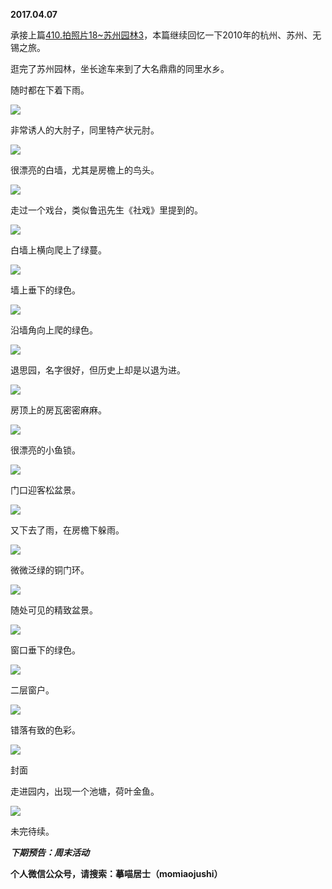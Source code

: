 
          
            
**2017.04.07**

承接上篇[410.拍照片18~苏州园林3](https://www.jianshu.com/p/5932ad129305)，本篇继续回忆一下2010年的杭州、苏州、无锡之旅。

逛完了苏州园林，坐长途车来到了大名鼎鼎的同里水乡。

随时都在下着下雨。




![](img/51001-e1754e7c5ced91de.jpg)




非常诱人的大肘子，同里特产状元肘。




![](img/51001-2e1360b2bd59f23e.jpg)




很漂亮的白墙，尤其是房檐上的鸟头。




![](img/51001-f22e7e991d3360b6.jpg)




走过一个戏台，类似鲁迅先生《社戏》里提到的。




![](img/51001-8f7c28aef38436fe.jpg)




白墙上横向爬上了绿蔓。




![](img/51001-d75e6b71782530e5.jpg)




墙上垂下的绿色。




![](img/51001-71d7551a6504e7b8.jpg)




沿墙角向上爬的绿色。




![](img/51001-a6e122e9728cfd3c.jpg)




退思园，名字很好，但历史上却是以退为进。




![](img/51001-1051702d85058624.jpg)




房顶上的房瓦密密麻麻。




![](img/51001-71eb06e5a14d75fc.jpg)




很漂亮的小鱼锁。




![](img/51001-fd904fedcb9a11d9.jpg)




门口迎客松盆景。




![](img/51001-76a6f219243e66dc.jpg)




又下去了雨，在房檐下躲雨。




![](img/51001-289b09cce3ef8019.jpg)




微微泛绿的铜门环。




![](img/51001-e5ab140bfcf20bc9.jpg)




随处可见的精致盆景。




![](img/51001-1964351866d03c67.jpg)




窗口垂下的绿色。




![](img/51001-79e13fdd0001fced.jpg)




二层窗户。




![](img/51001-7afbc391302bd2da.jpg)




错落有致的色彩。




![](img/51001-020267b332a19179.jpg)

封面


走进园内，出现一个池塘，荷叶金鱼。




![](img/51001-a453cd8cb16ab3d5.jpg)




未完待续。


***下期预告：周末活动***


**个人微信公众号，请搜索：摹喵居士（momiaojushi）**

          
        